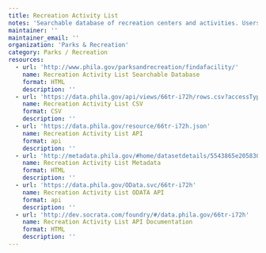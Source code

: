 ```yaml
---
title: Recreation Activity List
notes: 'Searchable database of recreation centers and activities. Users can search for an area recreation center and set parameters for activity types (indoor/outdoor, art, music, sport/game), and day(s) activity is offered.  Additionally, users can click on map visualization with area labels to yield larger search result groupings.'
maintainer: ''
maintainer_email: ''
organization: 'Parks & Recreation'
category: Parks / Recreation
resources:
  - url: 'http://www.phila.gov/parksandrecreation/findafacility/'
    name: Recreation Activity List Searchable Database
    format: HTML
    description: ''
  - url: 'https://data.phila.gov/api/views/66tr-i72h/rows.csv?accessType=DOWNLOAD'
    name: Recreation Activity List CSV
    format: CSV
    description: ''
  - url: 'https://data.phila.gov/resource/66tr-i72h.json'
    name: Recreation Activity List API
    format: api
    description: ''
  - url: 'http://metadata.phila.gov/#home/datasetdetails/5543865e20583086178c4ede/representationdetails/55f31e9949daa3bf75aa7840/'
    name: Recreation Activity List Metadata
    format: HTML
    description: ''
  - url: 'https://data.phila.gov/OData.svc/66tr-i72h'
    name: Recreation Activity List ODATA API
    format: api
    description: ''
  - url: 'http://dev.socrata.com/foundry/#/data.phila.gov/66tr-i72h'
    name: Recreation Activity List API Documentation
    format: HTML
    description: ''
---
```


